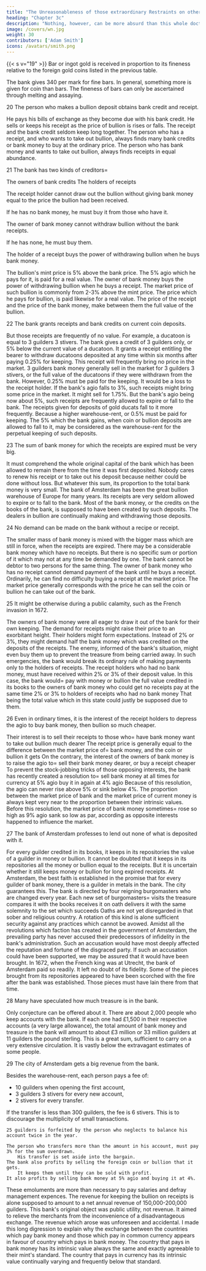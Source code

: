 ```yaml
---
title: "The Unreasonableness of those extraordinary Restraints on other Principles"
heading: "Chapter 3c"
description: "Nothing, however, can be more absurd than this whole doctrine of the balance of trade, on which these restraints and almost all the other regulations of commerce are founded"
image: /covers/wn.jpg
weight: 30
contributors: ['Adam Smith']
icons: /avatars/smith.png
--- 
```



{{< s v="19" >}} Bar or ingot gold is received in proportion to its fineness relative to the foreign gold coins listed in the previous table.

The bank gives 340 per mark for fine bars.
In general, something more is given for coin than bars.
The fineness of bars can only be ascertained through melting and assaying.

20 The person who makes a bullion deposit obtains bank credit and receipt.

He pays his bills of exchange as they become due with his bank credit.
    He sells or keeps his receipt as the price of bullion is rises or falls.
The receipt and the bank credit seldom keep long together.
    The person who has a receipt, and who wants to take out bullion, always finds many bank credits or bank money to buy at the ordinary price.
    The person who has bank money and wants to take out bullion, always finds receipts in equal abundance.

21 The bank has two kinds of creditors= 

The owners of bank credits
The holders of receipts

The receipt holder cannot draw out the bullion without giving bank money equal to the price the bullion had been received.

If he has no bank money, he must buy it from those who have it.

The owner of bank money cannot withdraw bullion without the bank receipts.

If he has none, he must buy them.

The holder of a receipt buys the power of withdrawing bullion when he buys bank money.

The bullion's mint price is 5% above the bank price.
    The 5% agio which he pays for it, is paid for a real value.
The owner of bank money buys the power of withdrawing bullion when he buys a receipt.
    The market price of such bullion is commonly from 2-3% above the mint price.
    The price which he pays for bullion, is paid likewise for a real value.
The price of the receipt and the price of the bank money, make between them the full value of the bullion.

22 The bank grants receipts and bank credits on current coin deposits.

But those receipts are frequently of no value.
    For example, a ducatoon is equal to 3 guilders 3 stivers.
        The bank gives a credit of 3 guilders only, or 5% below the current value of a ducatoon.
        It grants a receipt entitling the bearer to withdraw ducatoons deposited at any time within six months after paying 0.25% for keeping.
            This receipt will frequently bring no price in the market.
        3 guilders bank money generally sell in the market for 3 guilders 3 stivers, or the full value of the ducatoons if they were withdrawn from the bank.
            However, 0.25% must be paid for the keeping.
                It would be a loss to the receipt holder.
If the bank's agio falls to 3%, such receipts might bring some price in the market.
    It might sell for 1.75%.
But the bank's agio being now about 5%, such receipts are frequently allowed to expire or fall to the bank.
The receipts given for deposits of gold ducats fall to it more frequently.
    Because a higher warehouse-rent, or 0.5% must be paid for keeping.
The 5% which the bank gains, when coin or bullion deposits are allowed to fall to it, may be considered as the warehouse-rent for the perpetual keeping of such deposits.

23 The sum of bank money for which the receipts are expired must be very big.

It must comprehend the whole original capital of the bank which has been allowed to remain there from the time it was first deposited.
Nobody cares to renew his receipt or to take out his deposit because neither could be done without loss.
    But whatever this sum, its proportion to the total bank money is very small.
The bank of Amsterdam has been the great bullion warehouse of Europe for many years.
    Its receipts are very seldom allowed to expire or to fall to the bank.
Most of the bank money, or the credits on the books of the bank, is supposed to have been created by such deposits.
    The dealers in bullion are continually making and withdrawing those deposits.

24 No demand can be made on the bank without a recipe or receipt.

The smaller mass of bank money is mixed with the bigger mass which are still in force, when the receipts are expired.
There may be a considerable bank money which have no receipts.
    But there is no specific sum or portion of it which may not at any time be demanded by one.
The bank cannot be debtor to two persons for the same thing.
    The owner of bank money who has no receipt cannot demand payment of the bank until he buys a receipt.
Ordinarily, he can find no difficulty buying a receipt at the market price.
    The market price generally corresponds with the price he can sell the coin or bullion he can take out of the bank.

25 It might be otherwise during a public calamity, such as the French invasion in 1672.

The owners of bank money were all eager to draw it out of the bank for their own keeping.
    The demand for receipts might raise their price to an exorbitant height.
    Their holders might form expectations.
    Instead of 2% or 3%, they might demand half the bank money which was credited on the deposits of the receipts.
The enemy, informed of the bank's situation, might even buy them up to prevent the treasure from being carried away.
In such emergencies, the bank would break its ordinary rule of making payments only to the holders of receipts.
The receipt holders who had no bank money, must have received within 2% or 3% of their deposit value.
In this case, the bank would= 
    pay with money or bullion the full value credited in its books to the owners of bank money who could get no receipts
    pay at the same time 2% or 3% to holders of receipts who had no bank money
        That being the total value which in this state could justly be supposed due to them.

26 Even in ordinary times, it is the interest of the receipt holders to depress the agio to buy bank money, then bullion so much cheaper.

Their interest is to sell their receipts to those who= 
    have bank money
    want to take out bullion much dearer
The receipt price is generally equal to the difference between the market price of= 
    bank money, and
    the coin or bullion it gets
On the contrary, the interest of the owners of bank money is to raise the agio to= 
    sell their bank money dearer, or
    buy a receipt cheaper
To prevent the stock-jobbing tricks of those opposing interests, the bank has recently created a resolution to= 
    sell bank money at all times for currency at 5% agio
    buy it in again at 4% agio
Because of this resolution, the agio can never rise above 5% or sink below 4%.
    The proportion between the market price of bank and the market price of current money is always kept very near to the proportion between their intrinsic values.
Before this resolution, the market price of bank money sometimes= 
    rose so high as 9% agio
    sank so low as par, according as opposite interests happened to influence the market.

27 The bank of Amsterdam professes to lend out none of what is deposited with it.

For every guilder credited in its books, it keeps in its repositories the value of a guilder in money or bullion.
It cannot be doubted that it keeps in its repositories all the money or bullion equal to the receipts.
    But it is uncertain whether it still keeps money or bullion for long expired receipts.
At Amsterdam, the best faith is established in the promise that for every guilder of bank money, there is a guilder in metals in the bank.
    The city guarantees this.
    The bank is directed by four reigning burgomasters who are changed every year.
        Each new set of burgomasters= 
            visits the treasure
            compares it with the books
            receives it on oath
            delivers it with the same solemnity to the set which succeeds
Oaths are not yet disregarded in that sober and religious country.
    A rotation of this kind is alone sufficient security against any practices which cannot be avowed.
Amidst all the revolutions which faction has created in the government of Amsterdam, the prevailing party has never accused their predecessors of infidelity in the bank's administration.
    Such an accusation would have most deeply affected the reputation and fortune of the disgraced party.
    If such an accusation could have been supported, we may be assured that it would have been brought.
In 1672, when the French king was at Utrecht, the bank of Amsterdam paid so readily.
    It left no doubt of its fidelity.
Some of the pieces brought from its repositories appeared to have been scorched with the fire after the bank was established.
    Those pieces must have lain there from that time.

28 Many have speculated how much treasure is in the bank.

Only conjecture can be offered about it.
There are about 2,000 people who keep accounts with the bank.
    If each one had £1,500 in their respective accounts (a very large allowance), the total amount of bank money and treasure in the bank will amount to about £3 million or 33 million guilders at 11 guilders the pound sterling.
        This is a great sum, sufficient to carry on a very extensive circulation.
        It is vastly below the extravagant estimates of some people.

29 The city of Amsterdam gets a big revenue from the bank.

Besides the warehouse-rent, each person pays a fee of:
- 10 guilders when opening the first account,
- 3 guilders 3 stivers for every new account,
- 2 stivers for every transfer.
  
If the transfer is less than 300 guilders, the fee is 6 stivers. This is to discourage the multiplicity of small transactions.

    25 guilders is forfeited by the person who neglects to balance his account twice in the year.
    
    The person who transfers more than the amount in his account, must pay 3% for the sum overdrawn.
        His transfer is set aside into the bargain.
    The bank also profits by selling the foreign coin or bullion that it gets.
        It keeps them until they can be sold with profit.
    It also profits by selling bank money at 5% agio and buying it at 4%.
These emoluments are more than necessary to pay salaries and defray management expences.
    The revenue for keeping the bullion on receipts is alone supposed to amount to a net annual revenue of 150,000-200,000 guilders.
This bank's original object was public utility, not revenue.
    It aimed to relieve the merchants from the inconvenience of a disadvantageous exchange.
    The revenue which arose was unforeseen and accidental.
I made this long digression to explain why the exchange between the countries which pay bank money and those which pay in common currency appears in favour of country which pays in bank money.
    The country that pays in bank money has its intrinsic value always the same and exactly agreeable to their mint's standard.
    The country that pays in currency has its intrinsic value continually varying and frequently below that standard.

